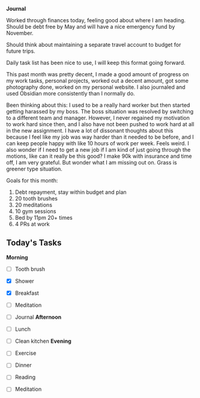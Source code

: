 **Journal**

Worked through finances today, feeling good about where I am heading. Should be debt free by May and will have a nice emergency fund by November.

Should think about maintaining a separate travel account to budget for future trips.

Daily task list has been nice to use, I will keep this format going forward. 

This past month was pretty decent, I made a good amount of progress on my work tasks, personal projects, worked out a decent amount, got some photography done, worked on my personal website. I also journaled and used Obsidian more consistently than I normally do. 


Been thinking about this:
I used to be a really hard worker but then started getting harassed by my boss. The boss situation was resolved by switching to a different team and manager. However, I never regained my motivation to work hard since then, and I also have not been pushed to work hard at all in the new assignment. I have a lot of dissonant thoughts about this because I feel like my job was way harder than it needed to be before, and I can keep people happy with like 10 hours of work per week. Feels weird. I also wonder if I need to get a new job if I am kind of just going through the motions, like can it really be this good? I make 90k with insurance and time off, I am very grateful. But wonder what I am missing out on. Grass is greener type situation. 


Goals for this month:

1. Debt repayment, stay within budget and plan
2. 20 tooth brushes
3. 20 meditations
4. 10 gym sessions
5. Bed by 11pm 20+ times
6. 4 PRs at work
## Today's Tasks

**Morning**
- [ ] Tooth brush
- [x] Shower
- [x] Breakfast
- [ ] Meditation
- [ ] Journal
**Afternoon**
- [ ] Lunch
- [ ] Clean kitchen
**Evening**
- [ ] Exercise
- [ ] Dinner
- [ ] Reading
- [ ] Meditation



